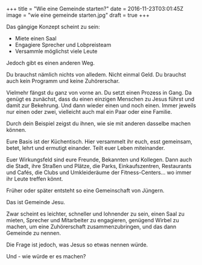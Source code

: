 +++
title = "Wie eine Gemeinde starten?"
date = 2016-11-23T03:01:45Z
image = "wie eine gemeinde starten.jpg"
draft = true
+++


Das gängige Konzept scheint zu sein:

- Miete einen Saal
- Engagiere Sprecher und Lobpreisteam
- Versammle möglichst viele Leute

Jedoch gibt es einen anderen Weg.

Du brauchst nämlich nichts von alledem. Nicht einmal Geld. Du brauchst auch kein Programm und keine Zuhörerschar.

Vielmehr fängst du ganz von vorne an. Du setzt einen Prozess in Gang. Da genügt es zunächst, dass du einen einzigen
Menschen zu Jesus führst und damit zur Bekehrung. Und dann wieder einen und noch einen. Immer jeweils nur einen 
oder zwei, vielleicht auch mal ein Paar oder eine Familie.

Durch dein Beispiel zeigst du ihnen, wie sie mit anderen dasselbe machen können.

Eure Basis ist der Küchentisch. Hier versammelt ihr euch, esst gemeinsam, betet, lehrt und ermutigt einander. 
Teilt euer Leben miteinander.

Euer Wirkungsfeld sind eure Freunde, Bekannten und Kollegen. Dann auch die Stadt, ihre Straßen und Plätze, die Parks, 
Einkaufszentren, Restaurants und Cafés, die Clubs und Umkleideräume der Fitness-Centers… wo immer ihr Leute treffen 
könnt.

Früher oder später entsteht so eine Gemeinschaft von Jüngern.

Das ist Gemeinde Jesu.

Zwar scheint es leichter, schneller und lohnender zu sein, einen Saal zu mieten, Sprecher und 
Mitarbeiter zu engagieren, genügend Wirbel zu machen, um eine Zuhörerschaft zusammenzubringen, und 
das dann Gemeinde zu nennen.

Die Frage ist jedoch, was Jesus so etwas nennen würde.

Und - wie würde er es machen?